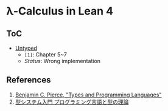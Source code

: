 # λ-Calculus in Lean 4

## ToC

- [Untyped](./Lambda/Untyped)
  - `[1]`: Chapter 5~7
  - _Status_: Wrong implementation

## References

1. [Benjamin C. Pierce, "Types and Programming Languages"](https://www.cis.upenn.edu/~bcpierce/tapl/)
1. [型システム入門 プログラミング言語と型の理論](https://www.ohmsha.co.jp/book/9784274069116/)
